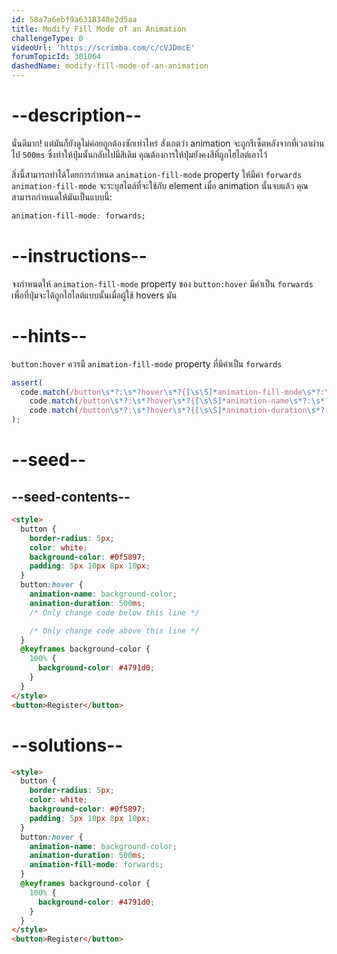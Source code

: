 ```yaml
---
id: 58a7a6ebf9a6318348e2d5aa
title: Modify Fill Mode of an Animation
challengeType: 0
videoUrl: 'https://scrimba.com/c/cVJDmcE'
forumTopicId: 301064
dashedName: modify-fill-mode-of-an-animation
---
```


# --description--

นั่นดีมาก!
แต่มันก็ยังดูไม่ค่อยถูกต้องซักเท่าไหร่
สังเกตว่า animation จะถูกรีเซ็ตหลังจากที่เวลาผ่านไป `500ms` ซึ่งทำให้ปุ่มนั้นกลับไปมีสีเดิม
คุณต้องการให้ปุ่มยังคงสีที่ถูกไฮไลต์เอาไว้

สิ่งนี้สามารถทำได้โดยการกำหนด `animation-fill-mode` property ให้มีค่า `forwards`
`animation-fill-mode` จะระบุสไตล์ที่จะใช้กับ element เมื่อ animation นั้นจบแล้ว
คุณสามารถกำหนดให้มันเป็นแบบนี้:

```css
animation-fill-mode: forwards;
```

# --instructions--

จงกำหนดให้ `animation-fill-mode` property ของ `button:hover` มีค่าเป็น `forwards` เพื่อที่ปุ่มจะได้ถูกไฮไลต์แบบนั้นเมื่อผู้ใช้ hovers มัน

# --hints--

`button:hover` ควรมี `animation-fill-mode` property ที่มีค่าเป็น `forwards`

```js
assert(
  code.match(/button\s*?:\s*?hover\s*?{[\s\S]*animation-fill-mode\s*?:\s*?forwards\s*?;[\s\S]*}/gi) &&
    code.match(/button\s*?:\s*?hover\s*?{[\s\S]*animation-name\s*?:\s*?background-color\s*?;[\s\S]*}/gi) &&
    code.match(/button\s*?:\s*?hover\s*?{[\s\S]*animation-duration\s*?:\s*?500ms\s*?;[\s\S]*}/gi),
);
```

# --seed--

## --seed-contents--

```html
<style>
  button {
    border-radius: 5px;
    color: white;
    background-color: #0f5897;
    padding: 5px 10px 8px 10px;
  }
  button:hover {
    animation-name: background-color;
    animation-duration: 500ms;
    /* Only change code below this line */

    /* Only change code above this line */
  }
  @keyframes background-color {
    100% {
      background-color: #4791d0;
    }
  }
</style>
<button>Register</button>
```

# --solutions--

```html
<style>
  button {
    border-radius: 5px;
    color: white;
    background-color: #0f5897;
    padding: 5px 10px 8px 10px;
  }
  button:hover {
    animation-name: background-color;
    animation-duration: 500ms;
    animation-fill-mode: forwards;
  }
  @keyframes background-color {
    100% {
      background-color: #4791d0;
    }
  }
</style>
<button>Register</button>
```
